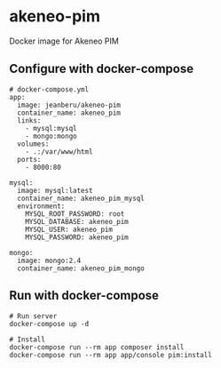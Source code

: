 # akeneo-pim
Docker image for Akeneo PIM

## Configure with docker-compose

```
# docker-compose.yml
app:
  image: jeanberu/akeneo-pim
  container_name: akeneo_pim
  links:
    - mysql:mysql
    - mongo:mongo
  volumes:
    - .:/var/www/html
  ports:
    - 8000:80

mysql:
  image: mysql:latest
  container_name: akeneo_pim_mysql
  environment:
    MYSQL_ROOT_PASSWORD: root
    MYSQL_DATABASE: akeneo_pim
    MYSQL_USER: akeneo_pim
    MYSQL_PASSWORD: akeneo_pim

mongo:
  image: mongo:2.4
  container_name: akeneo_pim_mongo
```

## Run with docker-compose

```
# Run server
docker-compose up -d

# Install
docker-compose run --rm app composer install
docker-compose run --rm app app/console pim:install
```
